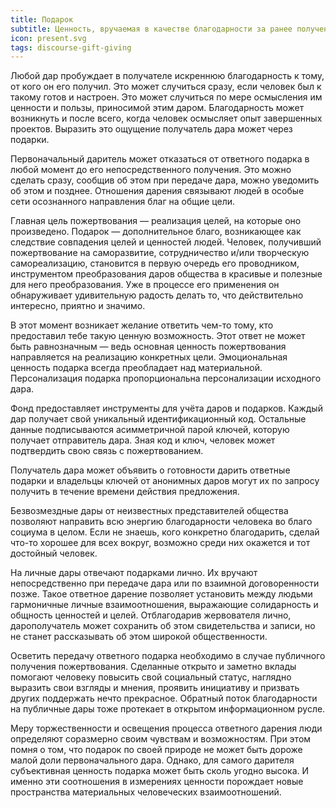 ```yaml
---
title: Подарок
subtitle: Ценность, вручаемая в качестве благодарности за ранее полученный дар или любую другую поддержку.
icon: present.svg
tags: discourse-gift-giving
---
```


Любой дар пробуждает в получателе искреннюю благодарность к тому, от кого он его получил. Это может случиться сразу, если человек был к такому готов и настроен. Это может случиться по мере осмысления им ценности и пользы, приносимой этим даром. Благодарность может возникнуть и после всего, когда человек осмысляет опыт завершенных проектов. Выразить это ощущение получатель дара может через подарки.

Первоначальный даритель может отказаться от ответного подарка в любой момент до его непосредственного получения. Это можно сделать сразу, сообщив об этом при передаче дара, можно уведомить об этом и позднее. Отношения дарения связывают людей в особые сети осознанного направления благ на общие цели.

Главная цель пожертвования — реализация целей, на которые оно произведено. Подарок — дополнительное благо, возникающее как следствие совпадения целей и ценностей людей. Человек, получивший пожертвование на саморазвитие, сотрудничество и/или творческую самореализацию, становится в первую очередь его проводником, инструментом преобразования даров общества в красивые и полезные для него преобразования. Уже в процессе его применения он обнаруживает удивительную радость делать то, что действительно интересно, приятно и значимо.

В этот момент возникает желание ответить чем-то тому, кто предоставил тебе такую ценную возможность. Этот ответ не может быть равнозначным — ведь основная ценность пожертвования направляется на реализацию конкретных цели. Эмоциональная ценность подарка всегда преобладает над материальной. Персонализация подарка пропорциональна персонализации исходного дара.

Фонд предоставляет инструменты для учёта даров и подарков. Каждый дар получает свой уникальный идентификационный код. Остальные данные подписываются асимметричной парой ключей, которую получает отправитель дара. Зная код и ключ, человек может подтвердить свою связь с пожертвованием.

Получатель дара может объявить о готовности дарить ответные подарки и владельцы ключей от анонимных даров могут их по запросу получить в течение времени действия предложения.

Безвозмездные дары от неизвестных представителей общества позволяют направить всю энергию благодарности человека во благо социума в целом. Если не знаешь, кого конкретно благодарить, сделай что-то хорошее для всех вокруг, возможно среди них окажется и тот достойный человек.

На личные дары отвечают подарками лично. Их вручают непосредственно при передаче дара или по взаимной договоренности позже. Такое ответное дарение позволяет установить между людьми гармоничные личные взаимоотношения, выражающие солидарность и общность ценностей и целей. Отблагодарив жервователя лично, дарополучатель может сохранить об этом свидетельства и записи, но не станет рассказывать об этом широкой общественности.

Осветить передачу ответного подарка необходимо в случае публичного получения пожертвования. Сделанные открыто и заметно вклады помогают человеку повысить свой социальный статус, наглядно выразить свои взгляды и мнения, проявить инициативу и призвать других поддержать нечто прекрасное. Обратный поток благодарности на публичные дары тоже протекает в открытом информационном русле.

Меру торжественности и освещения процесса ответного дарения люди определяют соразмерно своим чувствам и возможностям. При этом помня о том, что подарок по своей природе не может быть дороже малой доли первоначального дара. Однако, для самого дарителя субъективная ценность подарка может быть сколь угодно высока. И именно эти соотношения в измерениях ценности порождает новые пространства материальных человеческих взаимоотношений.
